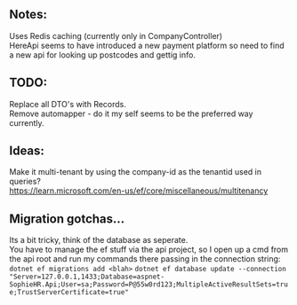 


## Notes:

Uses Redis caching (currently only in CompanyController)  
HereApi seems to have introduced a new payment platform so need to find a new api for looking up postcodes and gettig info.

## TODO:

Replace all DTO's with Records.  
Remove automapper - do it my self seems to be the preferred way currently.


## Ideas:

Make it multi-tenant by using the company-id as the tenantid used in queries?  
https://learn.microsoft.com/en-us/ef/core/miscellaneous/multitenancy



## Migration gotchas...

Its a bit tricky, think of the database as seperate.  
You have to manage the ef stuff via the api project, so I open up a cmd from the api root and run my commands there passing in the connection string:  
`dotnet ef migrations add <blah>`
`dotnet ef database update --connection "Server=127.0.0.1,1433;Database=aspnet-SophieHR.Api;User=sa;Password=P@55w0rd123;MultipleActiveResultSets=true;TrustServerCertificate=true"`

